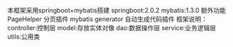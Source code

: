 本框架采用springboot+mybatis搭建
springboot:2.0.2
mybatis:1.3.0
额外功能
    PageHelper 分页插件
    mybatis generator 自动生成代码插件
框架说明：
    controller:控制层
	model:存放实体对像
	dao:数据操作层
	service:业务逻辑层
	utils:公用类